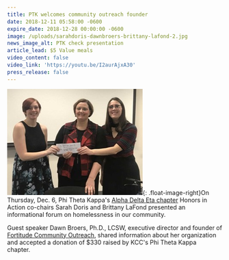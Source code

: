 ```yaml
---
title: PTK welcomes community outreach founder
date: 2018-12-11 05:58:00 -0600
expire_date: 2018-12-28 00:00:00 -0600
image: /uploads/sarahdoris-dawnbroers-brittany-lafond-2.jpg
news_image_alt: PTK check presentation
article_lead: $5 Value meals
video_content: false
video_link: 'https://youtu.be/I2aurAjxA30'
press_release: false
---
```


![](/uploads/sarahdoris-dawnbroers-brittany-lafond.jpg){: .float-image-right}On Thursday, Dec. 6, Phi Theta Kappa's&nbsp;[Alpha Delta Eta chapter](http://www.kcc.edu/students/studentlife/clubs/ptk/Pages/default.aspx)&nbsp;Honors in Action co-chairs Sarah Doris and Brittany LaFond presented an informational forum on homelessness in our community.

Guest speaker Dawn Broers, Ph.D., LCSW, executive director and founder of [Fortitude Community Outreach](https://fortitudecommunityoutreach.org/), shared information about her organization and accepted a donation of $330 raised by KCC's Phi Theta Kappa chapter.&nbsp;